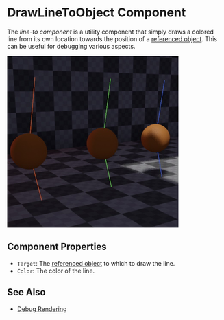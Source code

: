 # DrawLineToObject Component

The *line-to component* is a utility component that simply draws a colored line from its own location towards the position of a [referenced object](../../concepts/object-references.md). This can be useful for debugging various aspects.

![Draw Line To](media/line-to.jpg)

## Component Properties

* `Target`: The [referenced object](../../concepts/object-references.md) to which to draw the line.
* `Color`: The color of the line.

## See Also


* [Debug Rendering](../debug-rendering.md)
